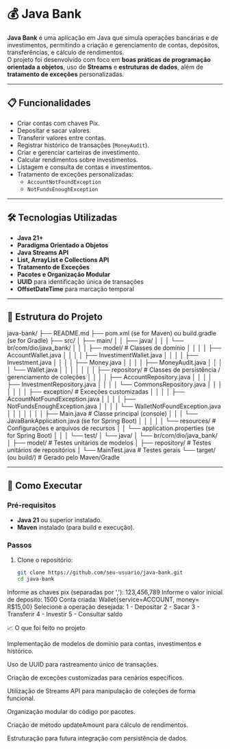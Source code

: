 # 💰 Java Bank

**Java Bank** é uma aplicação em Java que simula operações bancárias e de investimentos, permitindo a criação e gerenciamento de contas, depósitos, transferências, e cálculo de rendimentos.  
O projeto foi desenvolvido com foco em **boas práticas de programação orientada a objetos**, uso de **Streams** e **estruturas de dados**, além de **tratamento de exceções** personalizadas.

---

## 📋 Funcionalidades

- Criar contas com chaves Pix.
- Depositar e sacar valores.
- Transferir valores entre contas.
- Registrar histórico de transações (`MoneyAudit`).
- Criar e gerenciar carteiras de investimento.
- Calcular rendimentos sobre investimentos.
- Listagem e consulta de contas e investimentos.
- Tratamento de exceções personalizadas:
    - `AccountNotFoundException`
    - `NotFundsEnoughException`

---

## 🛠️ Tecnologias Utilizadas

- **Java 21+**
- **Paradigma Orientado a Objetos**
- **Java Streams API**
- **List, ArrayList e Collections API**
- **Tratamento de Exceções**
- **Pacotes e Organização Modular**
- **UUID** para identificação única de transações
- **OffsetDateTime** para marcação temporal

---

## 📂 Estrutura do Projeto

java-bank/
├── README.md
├── pom.xml (se for Maven) ou build.gradle (se for Gradle)
├── src/
│   ├── main/
│   │   ├── java/
│   │   │   └── br/com/dio/java_bank/
│   │   │       ├── model/            # Classes de domínio
│   │   │       │   ├── AccountWallet.java
│   │   │       │   ├── InvestimentWallet.java
│   │   │       │   ├── Investment.java
│   │   │       │   ├── Money.java
│   │   │       │   ├── MoneyAudit.java
│   │   │       │   └── Wallet.java
│   │   │       │
│   │   │       ├── repository/       # Classes de persistência / gerenciamento de coleções
│   │   │       │   ├── AccountRepository.java
│   │   │       │   ├── InvestmentRepository.java
│   │   │       │   └── CommonsRepository.java
│   │   │       │
│   │   │       ├── exception/        # Exceções customizadas
│   │   │       │   ├── AccountNotFoundException.java
│   │   │       │   ├── NotFundsEnoughException.java
│   │   │       │   └── WalletNotFoundException.java
│   │   │       │
│   │   │       ├── Main.java         # Classe principal (console)
│   │   │       └── JavaBankApplication.java (se for Spring Boot)
│   │   │
│   │   └── resources/                # Configurações e arquivos de recursos
│   │       └── application.properties (se for Spring Boot)
│   │
│   └── test/
│       └── java/
│           └── br/com/dio/java_bank/
│               ├── model/            # Testes unitários de modelos
│               ├── repository/       # Testes unitários de repositórios
│               └── MainTest.java     # Testes gerais
└── target/ (ou build/)                # Gerado pelo Maven/Gradle



---

## 🚀 Como Executar

### Pré-requisitos
- **Java 21** ou superior instalado.
- **Maven** instalado (para build e execução).

### Passos
1. Clone o repositório:
   ```bash
   git clone https://github.com/seu-usuario/java-bank.git
   cd java-bank
Informe as chaves pix (separadas por ','):
123,456,789
Informe o valor inicial de deposito:
1500
Conta criada: Wallet{service=ACCOUNT, money= R$15,00}
Selecione a operação desejada:
1 - Depositar
2 - Sacar
3 - Transferir
4 - Investir
5 - Consultar saldo


📈 O que foi feito no projeto

Implementação de modelos de domínio para contas, investimentos e histórico.

Uso de UUID para rastreamento único de transações.

Criação de exceções customizadas para cenários específicos.

Utilização de Streams API para manipulação de coleções de forma funcional.

Organização modular do código por pacotes.

Criação de método updateAmount para cálculo de rendimentos.

Estruturação para futura integração com persistência de dados.
